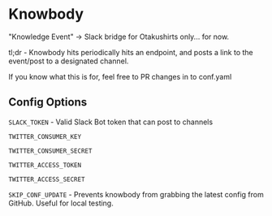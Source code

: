 # Knowbody
"Knowledge Event" -> Slack bridge for Otakushirts only... for now.

tl;dr - Knowbody hits periodically hits an endpoint, and posts a link to the event/post to a designated channel.

If you know what this is for, feel free to PR changes in to conf.yaml

## Config Options
`SLACK_TOKEN` - Valid Slack Bot token that can post to channels

`TWITTER_CONSUMER_KEY`

`TWITTER_CONSUMER_SECRET`

`TWITTER_ACCESS_TOKEN`

`TWITTER_ACCESS_SECRET`

`SKIP_CONF_UPDATE` - Prevents knowbody from grabbing the latest config from GitHub. Useful for local testing.